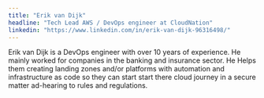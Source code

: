```yaml
---
title: "Erik van Dijk"
headline: "Tech Lead AWS / DevOps engineer at CloudNation"
linkedin: "https://www.linkedin.com/in/erik-van-dijk-96316498/"
---
```


Erik van Dijk is a DevOps engineer with over 10 years of experience. He mainly worked for companies in the banking and insurance sector. He Helps them creating landing zones and/or platforms with automation and infrastructure as code so they can start start there cloud journey in a secure matter ad-hearing to rules and regulations. 